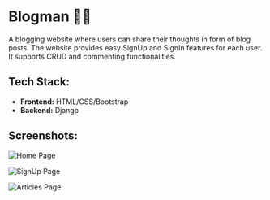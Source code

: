 # Blogman 👨‍🎓

A blogging website where users can share their thoughts in form of blog posts. The website provides easy SignUp and SignIn features for each user. It supports CRUD and commenting functionalities.

## Tech Stack:

- **Frontend:** HTML/CSS/Bootstrap
- **Backend:** Django

## Screenshots:

![Home Page](https://user-images.githubusercontent.com/56193323/119219774-d1db3700-bb04-11eb-85f9-0e39e996cb0a.png)

![SignUp Page](https://user-images.githubusercontent.com/56193323/119219777-d4d62780-bb04-11eb-9011-585c6e765bb3.png)

![Articles Page](https://user-images.githubusercontent.com/56193323/119219776-d30c6400-bb04-11eb-81f4-4ea3b1f52628.png)

